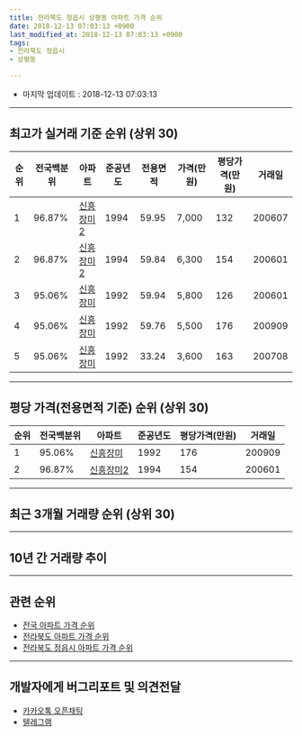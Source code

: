 ```yaml
---
title: 전라북도 정읍시 상평동 아파트 가격 순위
date: 2018-12-13 07:03:13 +0900
last_modified_at: 2018-12-13 07:03:13 +0900
tags:
- 전라북도 정읍시
- 상평동

---
```


* 마지막 업데이트 : 2018-12-13 07:03:13

---

## 최고가 실거래 기준 순위 (상위 30)


|순위|전국백분위|아파트|준공년도|전용면적|가격(만원)|평당가격(만원)|거래일|
|---|---|---|---|---|---|---|---|
|1|96.87%|[신흥장미2](https://search.naver.com/search.naver?query=%EC%A0%84%EB%9D%BC%EB%B6%81%EB%8F%84+%EC%A0%95%EC%9D%8D%EC%8B%9C+%EC%83%81%ED%8F%89%EB%8F%99+%EC%8B%A0%ED%9D%A5%EC%9E%A5%EB%AF%B82)|1994|59.95|7,000|132|200607|
|2|96.87%|[신흥장미2](https://search.naver.com/search.naver?query=%EC%A0%84%EB%9D%BC%EB%B6%81%EB%8F%84+%EC%A0%95%EC%9D%8D%EC%8B%9C+%EC%83%81%ED%8F%89%EB%8F%99+%EC%8B%A0%ED%9D%A5%EC%9E%A5%EB%AF%B82)|1994|59.84|6,300|154|200601|
|3|95.06%|[신흥장미](https://search.naver.com/search.naver?query=%EC%A0%84%EB%9D%BC%EB%B6%81%EB%8F%84+%EC%A0%95%EC%9D%8D%EC%8B%9C+%EC%83%81%ED%8F%89%EB%8F%99+%EC%8B%A0%ED%9D%A5%EC%9E%A5%EB%AF%B8)|1992|59.94|5,800|126|200601|
|4|95.06%|[신흥장미](https://search.naver.com/search.naver?query=%EC%A0%84%EB%9D%BC%EB%B6%81%EB%8F%84+%EC%A0%95%EC%9D%8D%EC%8B%9C+%EC%83%81%ED%8F%89%EB%8F%99+%EC%8B%A0%ED%9D%A5%EC%9E%A5%EB%AF%B8)|1992|59.76|5,500|176|200909|
|5|95.06%|[신흥장미](https://search.naver.com/search.naver?query=%EC%A0%84%EB%9D%BC%EB%B6%81%EB%8F%84+%EC%A0%95%EC%9D%8D%EC%8B%9C+%EC%83%81%ED%8F%89%EB%8F%99+%EC%8B%A0%ED%9D%A5%EC%9E%A5%EB%AF%B8)|1992|33.24|3,600|163|200708|


---

## 평당 가격(전용면적 기준) 순위 (상위 30)


|순위|전국백분위|아파트|준공년도|평당가격(만원)|거래일|
|---|---|---|---|---|---|
|1|95.06%|[신흥장미](https://search.naver.com/search.naver?query=%EC%A0%84%EB%9D%BC%EB%B6%81%EB%8F%84+%EC%A0%95%EC%9D%8D%EC%8B%9C+%EC%83%81%ED%8F%89%EB%8F%99+%EC%8B%A0%ED%9D%A5%EC%9E%A5%EB%AF%B8)|1992|176|200909|
|2|96.87%|[신흥장미2](https://search.naver.com/search.naver?query=%EC%A0%84%EB%9D%BC%EB%B6%81%EB%8F%84+%EC%A0%95%EC%9D%8D%EC%8B%9C+%EC%83%81%ED%8F%89%EB%8F%99+%EC%8B%A0%ED%9D%A5%EC%9E%A5%EB%AF%B82)|1994|154|200601|


---

## 최근 3개월 거래량 순위 (상위 30)


<div style="width:100%;">
    <canvas id="deal_count_ranking" height="250"></canvas>
</div>


<script>
new Chart(document.getElementById("deal_count_ranking"), {
    type: 'horizontalBar',
    data: {
        labels: ['신흥장미2', '신흥장미'],
        datasets: [{
            label: '실거래 수',
            data: [2, 1],
            borderColor: "rgba(255, 0, 128, 1)",
            backgroundColor: "rgba(255, 0, 128, 0.5)",
            fill: false,
        }]
    },
    options: {
        responsive: true,
        title: {
            display: true,
            text: '최근 3개월 거래량 순위'
        },
        tooltips: {
            mode: 'index',
            intersect: false,
            callbacks: {
                title: function(tooltipItems, data) {
                    return "실거래 수:";
                },
                label: function(tooltipItem, data) {
                    return data.labels[tooltipItem.index] + ": " + tooltipItem.xLabel;
                }
            }
        },
        hover: {
            mode: 'nearest',
            intersect: true
        },
        scales: {
            xAxes: [{
                display: true,
                scaleLabel: {
                    display: true,
                    labelString: '실거래 수'
                },
                ticks: {
                    suggestedMin: 0,
                }
            }],
            yAxes: [{
                display: true,
                ticks: {
                    autoSkip: false,
                    callback: function(value, index, values) {
                        if (value.length > 15)
                            return value.substr(0, 13) + "...";
                        else
                            return value;
                    }
                },
                scaleLabel: {
                    display: false,
                }
            }]
        }
    }
});

</script>


---

## 10년 간 거래량 추이


<div style="width:100%;">
    <canvas id="deal_progress" height="250"></canvas>
</div>

<script>
new Chart(document.getElementById("deal_progress"), {
    type: 'line',
    data: {
        labels: ['200812','200901','200902','200903','200904','200905','200906','200907','200908','200909','200910','200911','200912','201001','201002','201003','201004','201005','201006','201007','201008','201009','201010','201011','201012','201101','201102','201103','201104','201105','201106','201107','201108','201109','201110','201111','201112','201201','201202','201203','201204','201205','201206','201207','201208','201209','201210','201211','201212','201301','201302','201303','201304','201305','201306','201307','201308','201309','201310','201311','201312','201401','201402','201403','201404','201405','201406','201407','201408','201409','201410','201411','201412','201501','201502','201503','201504','201505','201506','201507','201508','201509','201510','201511','201512','201601','201602','201603','201604','201605','201606','201607','201608','201609','201610','201611','201612','201701','201702','201703','201704','201705','201706','201707','201708','201709','201710','201711','201712','201801','201802','201803','201804','201805','201806','201807','201808','201809','201810','201811','201812'],
        datasets: [{
            label: '실거래 수',
            pointRadius: 1,
            data: [2, 0, 2, 1, 1, 1, 3, 0, 0, 1, 1, 0, 0, 2, 0, 0, 1, 2, 1, 1, 1, 3, 2, 2, 2, 1, 1, 2, 5, 0, 0, 0, 1, 1, 2, 1, 2, 0, 4, 1, 1, 1, 1, 0, 1, 0, 0, 0, 0, 1, 2, 1, 0, 0, 2, 1, 0, 0, 0, 0, 1, 0, 0, 1, 1, 2, 0, 0, 0, 3, 2, 0, 2, 1, 0, 1, 2, 1, 1, 2, 1, 0, 0, 1, 0, 2, 2, 0, 4, 0, 2, 2, 0, 3, 2, 1, 0, 1, 1, 0, 0, 1, 3, 5, 1, 2, 2, 1, 0, 1, 2, 0, 2, 0, 0, 1, 1, 2, 2, 1, 0],
            borderColor: "rgba(255, 201, 14, 1)",
            backgroundColor: "rgba(255, 201, 14, 0.5)",
            fill: true,
        }]
    },
    options: {
        responsive: true,
        title: {
            display: true,
            text: '10년간 거래량 추이'
        },
        tooltips: {
            mode: 'index',
            intersect: false,
        },
        hover: {
            mode: 'nearest',
            intersect: true
        },
        scales: {
            xAxes: [{
                display: true,
                scaleLabel: {
                    display: true,
                    labelString: '년/월'
                }
            }],
            yAxes: [{
                display: true,
                ticks: {
                    suggestedMin: 0,
                },
                scaleLabel: {
                    display: true,
                    labelString: '실거래 수'
                }
            }]
        }
    }
});

</script>


---

## 관련 순위

- [전국 아파트 가격 순위](https://inasie.github.io/apt-ranking/전국)
- [전라북도 아파트 가격 순위](https://inasie.github.io/apt-ranking/전라북도)
- [전라북도 정읍시 아파트 가격 순위](https://inasie.github.io/apt-ranking/전라북도-정읍시)


---

## 개발자에게 버그리포트 및 의견전달

- [카카오톡 오픈채팅](https://open.kakao.com/o/gLJUAP4)
- [텔레그램](https://t.me/inasie)

